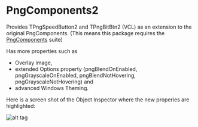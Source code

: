 # PngComponents2

Provides TPngSpeedButton2 and TPngBitBtn2 (VCL) as an extension to the original PngComponents. 
(This means this package requires the [PngComponents](http://cc.embarcadero.com/item/26127) suite)

Has more properties such as 
* Overlay image, 
* extended Options property (pngBlendOnEnabled, pngGrayscaleOnEnabled, pngBlendNotHovering, pngGrayscaleNotHovering) and 
* advanced Windows Theming.

Here is a screen shot of the Object Inspector where the new properies are highlighted:

![alt tag](https://github.com/nedich/PngComponents2/blob/master/misc/readme_object_insp_hilights.png?raw=true)

